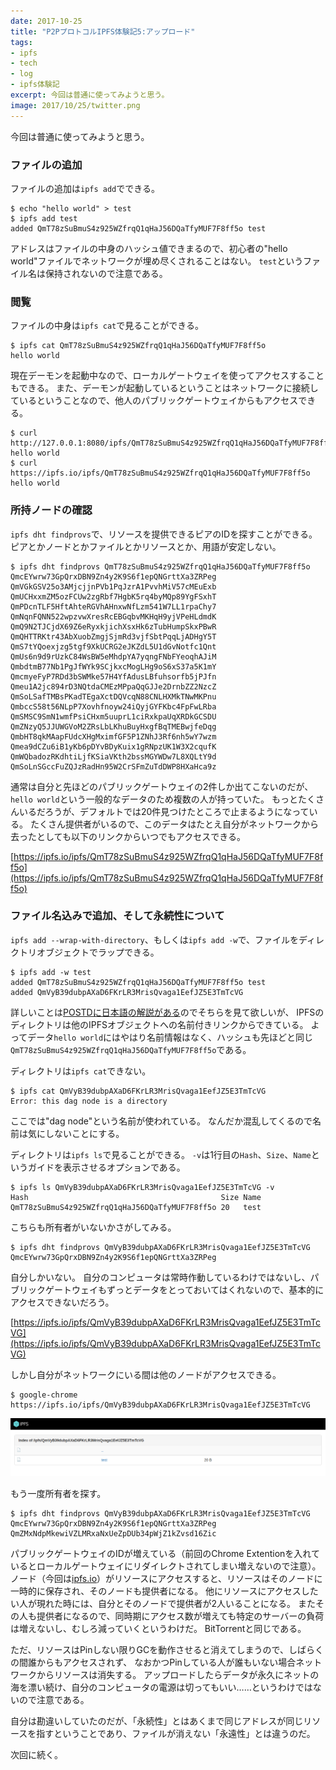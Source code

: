 ```yaml
---
date: 2017-10-25
title: "P2PプロトコルIPFS体験記5:アップロード"
tags:
- ipfs
- tech
- log
- ipfs体験記
excerpt: 今回は普通に使ってみようと思う。
image: 2017/10/25/twitter.png
---
```


今回は普通に使ってみようと思う。

### ファイルの追加

ファイルの追加は`ipfs add`でできる。

```console
$ echo "hello world" > test
$ ipfs add test
added QmT78zSuBmuS4z925WZfrqQ1qHaJ56DQaTfyMUF7F8ff5o test
```

アドレスはファイルの中身のハッシュ値できまるので、初心者の"hello world"ファイルでネットワークが埋め尽くされることはない。
`test`というファイル名は保持されないので注意である。

### 閲覧

ファイルの中身は`ipfs cat`で見ることができる。

```console
$ ipfs cat QmT78zSuBmuS4z925WZfrqQ1qHaJ56DQaTfyMUF7F8ff5o
hello world
```

現在デーモンを起動中なので、ローカルゲートウェイを使ってアクセスすることもできる。
また、デーモンが起動しているということはネットワークに接続しているということなので、他人のパブリックゲートウェイからもアクセスできる。

```console
$ curl http://127.0.0.1:8080/ipfs/QmT78zSuBmuS4z925WZfrqQ1qHaJ56DQaTfyMUF7F8ff5o
hello world
$ curl https://ipfs.io/ipfs/QmT78zSuBmuS4z925WZfrqQ1qHaJ56DQaTfyMUF7F8ff5o
hello world
```

### 所持ノードの確認

`ipfs dht findprovs`で、リソースを提供できるピアのIDを探すことができる。
ピアとかノードとかファイルとかリソースとか、用語が安定しない。

```console
$ ipfs dht findprovs QmT78zSuBmuS4z925WZfrqQ1qHaJ56DQaTfyMUF7F8ff5o
QmcEYwrw73GpQrxDBN9Zn4y2K9S6f1epQNGrttXa3ZRPeg
QmVGkGSV25o3AMjcjjnPVb1PqJzrA1PvvhMiV57cMEuExb
QmUCHxxmZM5ozFCUw2zgRbf7HgbK5rq4byMQp89YgFSxhT
QmPDcnTLF5HftAhteRGVhAHnxwNfLzm541W7LL1rpaChy7
QmNqnFQNN522wpzvwXresRcEBGqbvMKHqH9yjVPeHLdmdK
QmQ9N2TJCjdX69Z6eRyxkjichXsxHk6zTubHumpSkxPBwR
QmQHTTRKtr43AbXuobZmgjSjmRd3vjfSbtPqqLjADHgY5T
QmS7tYQoexjzg5tgf9XkUCRG2eJKZdL5U1dGvNotfc1Qnt
QmUs6n9d9rUzkC84WsBW5eMhdpYA7yqngFNbFYeoqhAJiM
QmbdtmB77Nb1PgJfWYk9SCjkxcMogLHg9oS6xS37a5K1mY
QmcmyeFyP7RDd3bSWMke57H4YfAdusLBfuhsorfb5jPJfn
Qmeu1A2jc894rD3NQtdaCMEzMPpaQqGJJe2DrnbZZ2NzcZ
QmSoLSafTMBsPKadTEgaXctDQVcqN88CNLHXMkTNwMKPnu
QmbccS58t56NLpP7Xovhfnoyw24iQyjGYFKbc4FpFwLRba
QmSMSC9SmN1wmfPsiCHxm5uuprL1ciRxkpaUqXRDkGCSDU
QmZNzyQ5JJUWGVoM2ZRsLbLKhuBuyHxgfBqTMEBwjfeDqg
QmbHT8qkMAapFUdcXHgMximfGF5P1ZNhJ3Rf6nh5wY7wzm
Qmea9dCZu6iB1yKb6pDYvBDyKuix1gRNpzUK1W3X2cqufK
QmWQbadozRKdhtiLjfKSiaVKth2bssMGYWDw7L8XQLtY9d
QmSoLnSGccFuZQJzRadHn95W2CrSFmZuTdDWP8HXaHca9z
```

通常は自分と先ほどのパブリックゲートウェイの2件しか出てこないのだが、`hello world`という一般的なデータのため複数の人が持っていた。
もっとたくさんいるだろうが、デフォルトでは20件見つけたところで止まるようになっている。
たくさん提供者がいるので、このデータはたとえ自分がネットワークから去ったとしても以下のリンクからいつでもアクセスできる。

[https://ipfs.io/ipfs/QmT78zSuBmuS4z925WZfrqQ1qHaJ56DQaTfyMUF7F8ff5o](https://ipfs.io/ipfs/QmT78zSuBmuS4z925WZfrqQ1qHaJ56DQaTfyMUF7F8ff5o)

### ファイル名込みで追加、そして永続性について

`ipfs add --wrap-with-directory`、もしくは`ipfs add -w`で、ファイルをディレクトリオブジェクトでラップできる。

```console
$ ipfs add -w test
added QmT78zSuBmuS4z925WZfrqQ1qHaJ56DQaTfyMUF7F8ff5o test
added QmVyB39dubpAXaD6FKrLR3MrisQvaga1EefJZ5E3TmTcVG
```

詳しいことは[POSTDに日本語の解説がある](http://postd.cc/an-introduction-to-ipfs/)のでそちらを見て欲しいが、
IPFSのディレクトリは他のIPFSオブジェクトへの名前付きリンクからできている。
よってデータ`hello world`にはやはり名前情報はなく、ハッシュも先ほどと同じ`QmT78zSuBmuS4z925WZfrqQ1qHaJ56DQaTfyMUF7F8ff5o`である。

ディレクトリは`ipfs cat`できない。

```console
$ ipfs cat QmVyB39dubpAXaD6FKrLR3MrisQvaga1EefJZ5E3TmTcVG
Error: this dag node is a directory
```

ここでは"dag node"という名前が使われている。
なんだか混乱してくるので名前は気にしないことにする。

ディレクトリは`ipfs ls`で見ることができる。
`-v`は1行目の`Hash`、`Size`、`Name`というガイドを表示させるオプションである。

```console
$ ipfs ls QmVyB39dubpAXaD6FKrLR3MrisQvaga1EefJZ5E3TmTcVG -v
Hash                                           Size Name
QmT78zSuBmuS4z925WZfrqQ1qHaJ56DQaTfyMUF7F8ff5o 20   test
```

こちらも所有者がいないかさがしてみる。

```console
$ ipfs dht findprovs QmVyB39dubpAXaD6FKrLR3MrisQvaga1EefJZ5E3TmTcVG
QmcEYwrw73GpQrxDBN9Zn4y2K9S6f1epQNGrttXa3ZRPeg
```

自分しかいない。
自分のコンピュータは常時作動しているわけではないし、パブリックゲートウェイもずっとデータをとっておいてはくれないので、基本的にアクセスできないだろう。

[https://ipfs.io/ipfs/QmVyB39dubpAXaD6FKrLR3MrisQvaga1EefJZ5E3TmTcVG](https://ipfs.io/ipfs/QmVyB39dubpAXaD6FKrLR3MrisQvaga1EefJZ5E3TmTcVG)

しかし自分がネットワークにいる間は他のノードがアクセスできる。

```console
$ google-chrome https://ipfs.io/ipfs/QmVyB39dubpAXaD6FKrLR3MrisQvaga1EefJZ5E3TmTcVG
```

![スクショ](/assets/2017/10/25/screenshot.png)

もう一度所有者を探す。

```console
$ ipfs dht findprovs QmVyB39dubpAXaD6FKrLR3MrisQvaga1EefJZ5E3TmTcVG
QmcEYwrw73GpQrxDBN9Zn4y2K9S6f1epQNGrttXa3ZRPeg
QmZMxNdpMkewiVZLMRxaNxUeZpDUb34pWjZ1kZvsd16Zic
```

パブリックゲートウェイのIDが増えている（前回のChrome Extentionを入れているとローカルゲートウェイにリダイレクトされてしまい増えないので注意）。
ノード（今回は[ipfs.io](https://ipfs.io)）がリソースにアクセスすると、リソースはそのノードに一時的に保存され、そのノードも提供者になる。
他にリソースにアクセスしたい人が現れた時には、自分とそのノードで提供者が2人いることになる。
またその人も提供者になるので、同時期にアクセス数が増えても特定のサーバーの負荷は増えないし、むしろ減っていくというわけだ。
BitTorrentと同じである。

ただ、リソースはPinしない限りGCを動作させると消えてしまうので、しばらくの間誰からもアクセスされず、
なおかつPinしている人が誰もいない場合ネットワークからリソースは消失する。
アップロードしたらデータが永久にネットの海を漂い続け、自分のコンピュータの電源は切ってもいい……というわけではないので注意である。

自分は勘違いしていたのだが、「永続性」とはあくまで同じアドレスが同じリソースを指すということであり、ファイルが消えない「永遠性」とは違うのだ。

次回に続く。
